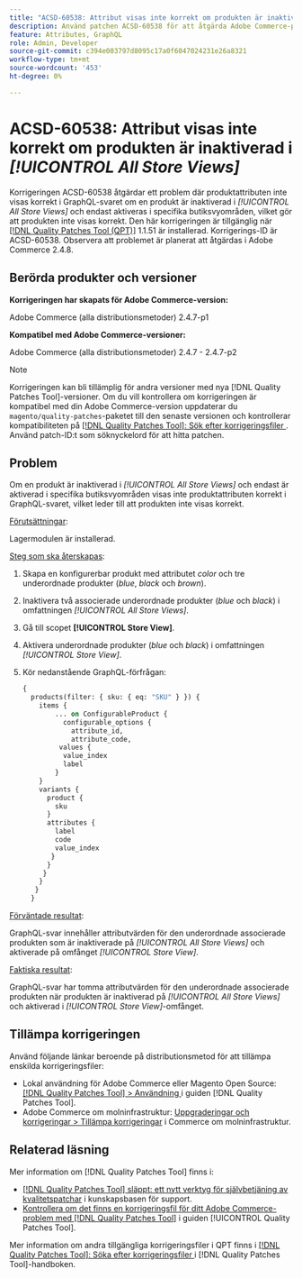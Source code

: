 ```yaml
---
title: "ACSD-60538: Attribut visas inte korrekt om produkten är inaktiverad i [!UICONTROL All Store Views]"
description: Använd patchen ACSD-60538 för att åtgärda Adobe Commerce-problemet där produktattributen inte visas korrekt i GraphQL-svaret om en produkt inaktiveras i *Alla butiksvyer* och endast aktiveras i specifika butiksvyområden, vilket gör att produkten inte visas korrekt.
feature: Attributes, GraphQL
role: Admin, Developer
source-git-commit: c394e003797d8095c17a0f6047024231e26a8321
workflow-type: tm+mt
source-wordcount: '453'
ht-degree: 0%

---
```


# ACSD-60538: Attribut visas inte korrekt om produkten är inaktiverad i *[!UICONTROL All Store Views]*

Korrigeringen ACSD-60538 åtgärdar ett problem där produktattributen inte visas korrekt i GraphQL-svaret om en produkt är inaktiverad i *[!UICONTROL All Store Views]* och endast aktiveras i specifika butiksvyområden, vilket gör att produkten inte visas korrekt. Den här korrigeringen är tillgänglig när [[!DNL Quality Patches Tool (QPT)]](https://experienceleague.adobe.com/sv/docs/commerce-knowledge-base/kb/announcements/commerce-announcements/magento-quality-patches-released-new-tool-to-self-serve-quality-patches) 1.1.51 är installerad. Korrigerings-ID är ACSD-60538. Observera att problemet är planerat att åtgärdas i Adobe Commerce 2.4.8.

## Berörda produkter och versioner

**Korrigeringen har skapats för Adobe Commerce-version:**

Adobe Commerce (alla distributionsmetoder) 2.4.7-p1

**Kompatibel med Adobe Commerce-versioner:**

Adobe Commerce (alla distributionsmetoder) 2.4.7 - 2.4.7-p2

>[!NOTE]
>
>Korrigeringen kan bli tillämplig för andra versioner med nya [!DNL Quality Patches Tool]-versioner. Om du vill kontrollera om korrigeringen är kompatibel med din Adobe Commerce-version uppdaterar du `magento/quality-patches`-paketet till den senaste versionen och kontrollerar kompatibiliteten på [[!DNL Quality Patches Tool]: Sök efter korrigeringsfiler ](https://experienceleague.adobe.com/tools/commerce-quality-patches/index.html?lang=sv-SE). Använd patch-ID:t som söknyckelord för att hitta patchen.

## Problem

Om en produkt är inaktiverad i *[!UICONTROL All Store Views]* och endast är aktiverad i specifika butiksvyområden visas inte produktattributen korrekt i GraphQL-svaret, vilket leder till att produkten inte visas korrekt.

<u>Förutsättningar</u>:

Lagermodulen är installerad.

<u>Steg som ska återskapas</u>:

1. Skapa en konfigurerbar produkt med attributet *color* och tre underordnade produkter (*blue*, *black* och *brown*).
1. Inaktivera två associerade underordnade produkter (*blue* och *black*) i omfattningen *[!UICONTROL All Store Views]*.
1. Gå till scopet **[!UICONTROL Store View]**.
1. Aktivera underordnade produkter (*blue* och *black*) i omfattningen *[!UICONTROL Store View]*.
1. Kör nedanstående GraphQL-förfrågan:

   ```GraphQL
   {
     products(filter: { sku: { eq: "SKU" } }) {
       items {
           ... on ConfigurableProduct {
             configurable_options {
               attribute_id,
               attribute_code,
            values {
             value_index
             label
           }
       }
       variants {
         product {
           sku
         }
         attributes {
           label
           code
           value_index
          }
         }
        }
       }
      }
     }  
   ```

<u>Förväntade resultat</u>:

GraphQL-svar innehåller attributvärden för den underordnade associerade produkten som är inaktiverade på *[!UICONTROL All Store Views]* och aktiverade på omfånget *[!UICONTROL Store View]*.

<u>Faktiska resultat</u>:

GraphQL-svar har tomma attributvärden för den underordnade associerade produkten när produkten är inaktiverad på *[!UICONTROL All Store Views]* och aktiverad i *[!UICONTROL Store View]*-omfånget.

## Tillämpa korrigeringen

Använd följande länkar beroende på distributionsmetod för att tillämpa enskilda korrigeringsfiler:

* Lokal användning för Adobe Commerce eller Magento Open Source: [[!DNL Quality Patches Tool] > Användning ](/help/tools/quality-patches-tool/usage.md) i guiden [!DNL Quality Patches Tool].
* Adobe Commerce om molninfrastruktur: [Uppgraderingar och korrigeringar > Tillämpa korrigeringar](https://experienceleague.adobe.com/docs/commerce-cloud-service/user-guide/develop/upgrade/apply-patches.html?lang=sv-SE) i Commerce om molninfrastruktur.

## Relaterad läsning

Mer information om [!DNL Quality Patches Tool] finns i:

* [[!DNL Quality Patches Tool] släppt: ett nytt verktyg för självbetjäning av kvalitetspatchar](https://experienceleague.adobe.com/sv/docs/commerce-knowledge-base/kb/announcements/commerce-announcements/magento-quality-patches-released-new-tool-to-self-serve-quality-patches) i kunskapsbasen för support.
* [Kontrollera om det finns en korrigeringsfil för ditt Adobe Commerce-problem med  [!DNL Quality Patches Tool]](/help/tools/quality-patches-tool/patches-available-in-qpt/check-patch-for-magento-issue-with-magento-quality-patches.md) i guiden [!UICONTROL Quality Patches Tool].


Mer information om andra tillgängliga korrigeringsfiler i QPT finns i [[!DNL Quality Patches Tool]: Söka efter korrigeringsfiler ](https://experienceleague.adobe.com/tools/commerce-quality-patches/index.html?lang=sv-SE) i [!DNL Quality Patches Tool]-handboken.